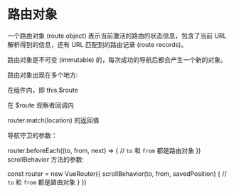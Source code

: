 # 路由对象
一个路由对象 (route object) 表示当前激活的路由的状态信息，包含了当前 URL 解析得到的信息，还有 URL 匹配到的路由记录 (route records)。

路由对象是不可变 (immutable) 的，每次成功的导航后都会产生一个新的对象。

路由对象出现在多个地方:

在组件内，即 this.$route

在 $route 观察者回调内

router.match(location) 的返回值

导航守卫的参数：

router.beforeEach((to, from, next) => {
  // `to` 和 `from` 都是路由对象
})
scrollBehavior 方法的参数:

const router = new VueRouter({
  scrollBehavior(to, from, savedPosition) {
    // `to` 和 `from` 都是路由对象
  }
})
